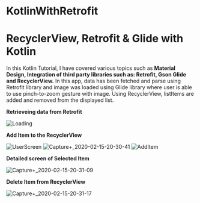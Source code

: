 # KotlinWithRetrofit
# RecyclerView, Retrofit &amp; Glide with Kotlin

In this Kotlin Tutorial, I have covered various topics such as **Material Design, Integration of third party libraries such as: Retrofit, Gson 
Glide and RecyclerView.** In this app, data has been fetched and parse using Retrofit library and image was loaded using Glide library where user is able to use pinch-to-zoom gesture with image. 
Using RecyclerView, listItems are added and removed from the displayed list.

**Retrieveing data from Retrofit**

![Loading](https://user-images.githubusercontent.com/46291836/74590304-315db380-5033-11ea-9791-b529b27cce43.png)

**Add Item to the RecyclerView**

![UserScreen](https://user-images.githubusercontent.com/46291836/74590337-839ed480-5033-11ea-86ab-738fd653ca4f.png)
![Capture+_2020-02-15-20-30-41](https://user-images.githubusercontent.com/46291836/74590612-f1e49680-5035-11ea-9f88-73d2971bd09e.png)
![AddItem](https://user-images.githubusercontent.com/46291836/74590461-9665d900-5034-11ea-916e-3c00e5da698b.png)

**Detailed screen of Selected Item**

![Capture+_2020-02-15-20-31-09](https://user-images.githubusercontent.com/46291836/74590506-05dbc880-5035-11ea-8435-bf42959cb892.png)

**Delete Item from RecyclerView**

![Capture+_2020-02-15-20-31-17](https://user-images.githubusercontent.com/46291836/74590509-18560200-5035-11ea-977f-8e253583eacf.png)
